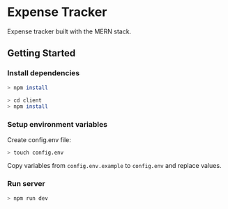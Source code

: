 # Expense Tracker

Expense tracker built with the MERN stack.

## Getting Started

### Install dependencies

```bash
> npm install

> cd client
> npm install
```

### Setup environment variables

Create config.env file:

```bash
> touch config.env
```

Copy variables from `config.env.example` to `config.env` and replace values.

### Run server

```bash
> npm run dev
```
